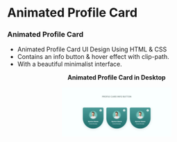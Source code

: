 # Animated Profile Card
### Animated Profile Card

- Animated Profile Card UI Design Using HTML & CSS
- Contains an info button & hover effect with clip-path.
- With a beautiful minimalist interface.

<p align="center">
  <strong> Animated Profile Card in Desktop </strong>
</p>
<p align="center">
  <img src="Screenshots/1.png" width="50%" alt="Gallery1.png">
</p>
